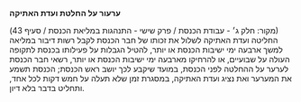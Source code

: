 **ערעור על החלטת ועדת האתיקה**

(מקור: חלק ג׳ - עבודת הכנסת / פרק שישי - התנהגות במליאת הכנסת / סעיף 43)
החליטה ועדת האתיקה לשלול את זכותו של חבר הכנסת לקבל רשות דיבור במליאה למשך ארבעה ימי ישיבות הכנסת או יותר, להטיל הגבלות על פעילותו בכנסת לתקופה העולה על שבועיים, או להרחיקו מארבעה ימי ישיבות הכנסת או יותר, רשאי חבר הכנסת לערער על ההחלטה לפני הכנסת, במועד שיקבע לכך יושב ראש הכנסת; הכנסת תשמע את המערער ואת נציג ועדת האתיקה, במסגרת זמן שלא תעלה על חמש דקות לכל אחד, ותחליט בדבר בלא דיון.